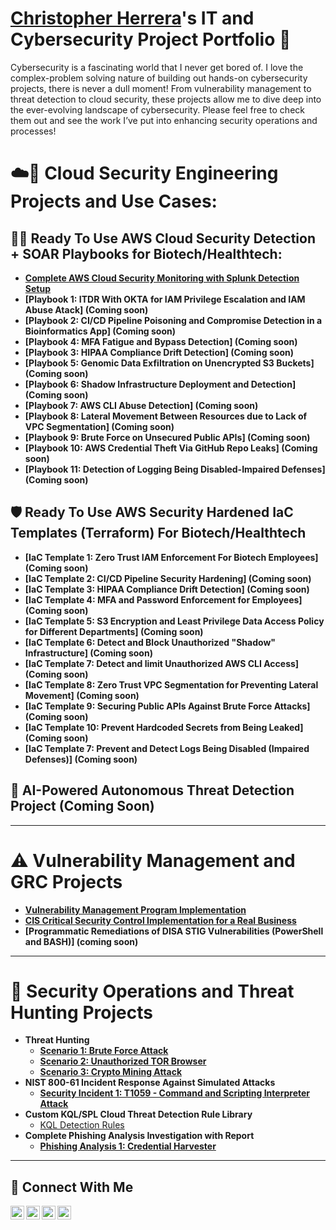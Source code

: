 # <a href="https://www.linkedin.com/in/chris-herrera-cyber/">Christopher Herrera</a>'s IT and Cybersecurity Project Portfolio 🔐

Cybersecurity is a fascinating world that I never get bored of. I love the complex-problem solving nature of building out hands-on cybersecurity projects, there is never a dull moment! From vulnerability management to threat detection to cloud security, these projects allow me to dive deep into the ever-evolving landscape of cybersecurity. Please feel free to check them out and see the work I’ve put into enhancing security operations and processes!

# ☁️🔐 Cloud Security Engineering Projects and Use Cases:
## 🕵🏽 Ready To Use AWS Cloud Security Detection + SOAR Playbooks for Biotech/Healthtech:
- **[Complete AWS Cloud Security Monitoring with Splunk Detection Setup](https://github.com/ChrisHerrera90/Complete-AWS-Cloud-Security-Architecture-Design-and-Splunk-Detection-Against-Simlulated-Attacks)**
- **[Playbook 1: ITDR With OKTA for IAM Privilege Escalation and IAM Abuse Atack] (Coming soon)**
- **[Playbook 2: CI/CD Pipeline Poisoning and Compromise Detection in a Bioinformatics App] (Coming soon)**
- **[Playbook 4: MFA Fatigue and Bypass Detection] (Coming soon)**
- **[Playbook 3: HIPAA Compliance Drift Detection] (Coming soon)**
- **[Playbook 5: Genomic Data Exfiltration on Unencrypted S3 Buckets] (Coming soon)**
- **[Playbook 6: Shadow Infrastructure Deployment and Detection] (Coming soon)**
- **[Playbook 7: AWS CLI Abuse Detection] (Coming soon)**
- **[Playbook 8: Lateral Movement Between Resources due to Lack of VPC Segmentation] (Coming soon)**
- **[Playbook 9: Brute Force on Unsecured Public APIs] (Coming soon)**
- **[Playbook 10: AWS Credential Theft Via GitHub Repo Leaks] (Coming soon)**
- **[Playbook 11: Detection of Logging Being Disabled-Impaired Defenses] (Coming soon)**


## 🛡️ Ready To Use AWS Security Hardened IaC Templates (Terraform) For Biotech/Healthtech
- **[IaC Template 1: Zero Trust IAM Enforcement For Biotech Employees] (Coming soon)**
- **[IaC Template 2: CI/CD Pipeline Security Hardening] (Coming soon)**
- **[IaC Template 3: HIPAA Compliance Drift Detection] (Coming soon)**
- **[IaC Template 4: MFA and Password Enforcement for Employees] (Coming soon)**
- **[IaC Template 5: S3 Encryption and Least Privilege Data Access Policy for Different Departments] (Coming soon)**
- **[IaC Template 6: Detect and Block Unauthorized "Shadow" Infrastructure] (Coming soon)**
- **[IaC Template 7: Detect and limit Unauthorized AWS CLI Access] (Coming soon)**
- **[IaC Template 8: Zero Trust VPC Segmentation for Preventing Lateral Movement] (Coming soon)**
- **[IaC Template 9: Securing Public APIs Against Brute Force Attacks] (Coming soon)**
- **[IaC Template 10: Prevent Hardcoded Secrets from Being Leaked] (Coming soon)**
- **[IaC Template 7: Prevent and Detect Logs Being Disabled (Impaired Defenses)] (Coming soon)**


## 🦾 AI-Powered Autonomous Threat Detection Project (Coming Soon)

---

# ⚠️ Vulnerability Management and GRC Projects
- **[Vulnerability Management Program Implementation](https://github.com/ChrisHerrera90/vulnerability-management-program)**
- **[CIS Critical Security Control Implementation for a Real Business](https://github.com/ChrisHerrera90/CIS-controls-project)**
- **[Programmatic Remediations of DISA STIG Vulnerabilities (PowerShell and BASH)] (coming soon)**

---

# 🚨 Security Operations and Threat Hunting Projects
- **Threat Hunting**
  - **[Scenario 1: Brute Force Attack](https://github.com/ChrisHerrera90/Threathunt-Bruteforce)**
  - **[Scenario 2: Unauthorized TOR Browser](https://github.com/ChrisHerrera90/Threat-Hunting-TOR-browser)**
  - **[Scenario 3: Crypto Mining Attack](https://github.com/ChrisHerrera90/ThreatHunt-Cryptominer)** 
- **NIST 800-61 Incident Response Against Simulated Attacks**
  - **[Security Incident 1: T1059 - Command and Scripting Interpreter Attack](https://github.com/ChrisHerrera90/T1059---Command-and-Scripting-Interpreter-Incident-Response-Atomic-Red)**
- **Custom KQL/SPL Cloud Threat Detection Rule Library**
  - [KQL Detection Rules](https://github.com/ChrisHerrera90/KQL-Detection-Rule-Library)
- **Complete Phishing Analysis Investigation with Report**
  - **[Phishing Analysis 1: Credential Harvester](https://github.com/ChrisHerrera90/phishing-analysis-report1)**



  
<hr/>

## 🤳 Connect With Me

[<img align="left" alt="___________ | YouTube" width="22px" src="https://cdn.jsdelivr.net/npm/simple-icons@v3/icons/youtube.svg" />][youtube]
[<img align="left" alt="___________ | Twitter" width="22px" src="https://cdn.jsdelivr.net/npm/simple-icons@v3/icons/twitter.svg" />][twitter]
[<img align="left" alt="chris-herrera-cyber | LinkedIn" width="22px" src="https://cdn.jsdelivr.net/npm/simple-icons@v3/icons/linkedin.svg" />][linkedin]
[<img align="left" alt="___________ | Instagram" width="22px" src="https://cdn.jsdelivr.net/npm/simple-icons@v3/icons/instagram.svg" />][instagram]

[twitter]: https://twitter.com/___________
[youtube]: https://www.youtube.com/c/___________
[instagram]: https://www.instagram.com/___________
[linkedin]: https://linkedin.com/in/chris-herrera-90

<!--
<img width="35" alt="image" src="https://github.com/user-attachments/assets/2f41c7cd-5ea8-4475-b451-a37161b6c3fb"> 
<img width="35" alt="image" src="https://github.com/user-attachments/assets/77649969-9910-4994-8b96-74a116cfb2a8">
-->
